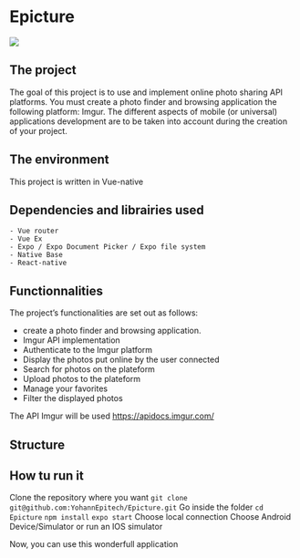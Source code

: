 # Epicture

![](exemple.gif)

## The project
The goal of this project is to use and implement online photo sharing API platforms.
You must create a photo finder and browsing application the following platform: Imgur.
The different aspects of mobile (or universal) applications development are to be taken into account during
the creation of your project.



## The environment
This project is written in Vue-native

## Dependencies and librairies used
	- Vue router
	- Vue Ex
	- Expo / Expo Document Picker / Expo file system
	- Native Base
	- React-native


## Functionnalities
The project’s functionalities are set out as follows:
- create a photo finder and browsing application.
- Imgur API implementation
- Authenticate to the Imgur platform
- Display the photos put online by the user connected
- Search for photos on the plateform
- Upload photos to the plateform
- Manage your favorites
- Filter the displayed photos

The API Imgur will be used https://apidocs.imgur.com/

## Structure

## How tu run it

Clone the repository where you want
`git clone git@github.com:YohannEpitech/Epicture.git`
Go inside the folder
`cd Epicture`
`npm install`
`expo start`
Choose local connection
Choose Android Device/Simulator or run an IOS simulator

Now, you can use this wonderfull application

